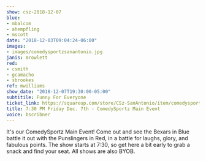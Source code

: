 ```yaml
---
show: csz-2018-12-07
blue:
- mbalcom
- ahempfling
- mscott
date: "2018-12-03T09:04:24-06:00"
images:
- images/comedysportzsanantonio.jpg
janis: mrowlett
red:
- csmith
- gcamacho
- sbrookes
ref: mwilliams
show_date: "2018-12-07T19:30:00-05:00"
subtitile: Funny For Everyone
ticket_link: https://squareup.com/store/CSz-SanAntonio/item/comedysportz-friday-night-14
title: 7:30 PM Friday Dec. 7th - ComedySportz Main Event
voice: bscribner
---
```


It's our ComedySportz Main Event! Come out and see the Bexars in Blue battle it out with the Punslingers in Red, in a battle for laughs, glory, and fabulous points. The show starts at 7:30, so get here a bit early to grab a snack and find your seat. All shows are also BYOB.
